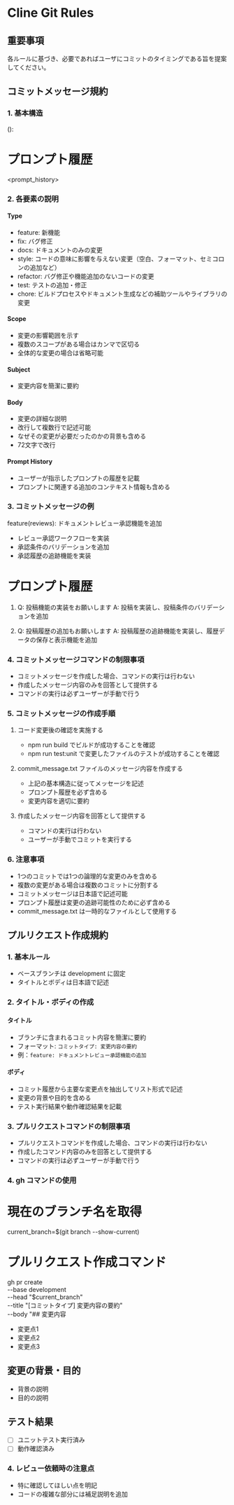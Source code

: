 # Cline Git Rules

## 重要事項
各ルールに基づき、必要であればユーザにコミットのタイミングである旨を提案してください。

## コミットメッセージ規約

### 1. 基本構造


<type>(<scope>): <subject>

<body>

<footer>

# プロンプト履歴
<prompt_history>


### 2. 各要素の説明

#### Type
- feature: 新機能
- fix: バグ修正
- docs: ドキュメントのみの変更
- style: コードの意味に影響を与えない変更（空白、フォーマット、セミコロンの追加など）
- refactor: バグ修正や機能追加のないコードの変更
- test: テストの追加・修正
- chore: ビルドプロセスやドキュメント生成などの補助ツールやライブラリの変更

#### Scope
- 変更の影響範囲を示す
- 複数のスコープがある場合はカンマで区切る
- 全体的な変更の場合は省略可能

#### Subject
- 変更内容を簡潔に要約

#### Body
- 変更の詳細な説明
- 改行して複数行で記述可能
- なぜその変更が必要だったのかの背景も含める
- 72文字で改行

#### Prompt History
- ユーザーが指示したプロンプトの履歴を記載
- プロンプトに関連する追加のコンテキスト情報も含める

### 3. コミットメッセージの例

feature(reviews): ドキュメントレビュー承認機能を追加

- レビュー承認ワークフローを実装
- 承認条件のバリデーションを追加
- 承認履歴の追跡機能を実装

# プロンプト履歴
1. Q: 投稿機能の実装をお願いします
   A: 投稿を実装し、投稿条件のバリデーションを追加

2. Q: 投稿履歴の追加もお願いします
   A: 投稿履歴の追跡機能を実装し、履歴データの保存と表示機能を追加

### 4. コミットメッセージコマンドの制限事項

- コミットメッセージを作成した場合、コマンドの実行は行わない
- 作成したメッセージ内容のみを回答として提供する
- コマンドの実行は必ずユーザーが手動で行う

### 5. コミットメッセージの作成手順

1. コード変更後の確認を実施する
   - npm run build でビルドが成功することを確認
   - npm run test:unit で変更したファイルのテストが成功することを確認

2. commit_message.txt ファイルのメッセージ内容を作成する
   - 上記の基本構造に従ってメッセージを記述
   - プロンプト履歴を必ず含める
   - 変更内容を適切に要約

3. 作成したメッセージ内容を回答として提供する
   - コマンドの実行は行わない
   - ユーザーが手動でコミットを実行する

### 6. 注意事項

- 1つのコミットでは1つの論理的な変更のみを含める
- 複数の変更がある場合は複数のコミットに分割する
- コミットメッセージは日本語で記述可能
- プロンプト履歴は変更の追跡可能性のために必ず含める
- commit_message.txt は一時的なファイルとして使用する

## プルリクエスト作成規約

### 1. 基本ルール

- ベースブランチは development に固定
- タイトルとボディは日本語で記述

### 2. タイトル・ボディの作成

#### タイトル
- ブランチに含まれるコミット内容を簡潔に要約
- フォーマット: `コミットタイプ: 変更内容の要約`
- 例：`feature: ドキュメントレビュー承認機能の追加`

#### ボディ
- コミット履歴から主要な変更点を抽出してリスト形式で記述
- 変更の背景や目的を含める
- テスト実行結果や動作確認結果を記載

### 3. プルリクエストコマンドの制限事項

- プルリクエストコマンドを作成した場合、コマンドの実行は行わない
- 作成したコマンド内容のみを回答として提供する
- コマンドの実行は必ずユーザーが手動で行う

### 4. gh コマンドの使用

# 現在のブランチ名を取得
current_branch=$(git branch --show-current)

# プルリクエスト作成コマンド
gh pr create \
  --base development \
  --head "$current_branch" \
  --title "[コミットタイプ] 変更内容の要約" \
  --body "## 変更内容

- 変更点1
- 変更点2
- 変更点3

## 変更の背景・目的
- 背景の説明
- 目的の説明

## テスト結果
- [ ] ユニットテスト実行済み
- [ ] 動作確認済み

### 4. レビュー依頼時の注意点

- 特に確認してほしい点を明記
- コードの複雑な部分には補足説明を追加